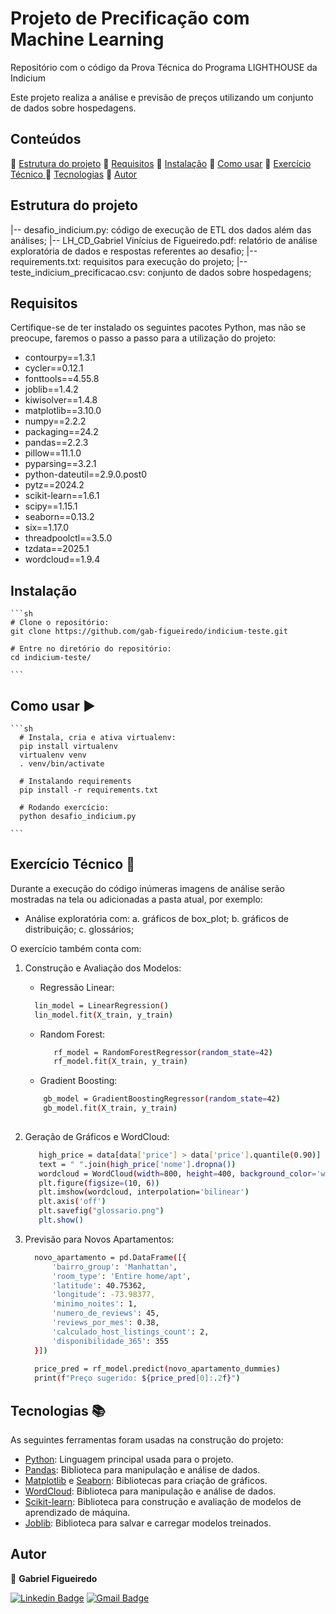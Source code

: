 # Projeto de Precificação com Machine Learning

Repositório com o código da Prova Técnica do Programa LIGHTHOUSE da Indicium

Este projeto realiza a análise e previsão de preços utilizando um conjunto de dados sobre hospedagens.

## Conteúdos

:small_blue_diamond:  [Estrutura do projeto](#estrutura-do-projeto)
:small_blue_diamond:  [Requisitos](#requisitos)
:small_blue_diamond:  [Instalação](#instalação)
:small_blue_diamond:  [Como usar](#como-usar-arrow_forward)
:small_blue_diamond:  [Exercício Técnico ](#exercícios-técnicos-pencil)
:small_blue_diamond:  [Tecnologias](#tecnologias-books)
:small_blue_diamond:  [Autor](#autor)

## Estrutura do projeto 
 |-- desafio_indicium.py: código de execução de ETL dos dados além das análises;
 |-- LH_CD_Gabriel Vinícius de Figueiredo.pdf: relatório de análise exploratória de dados e respostas referentes ao desafio;
 |-- requirements.txt: requisitos para execução do projeto;
 |-- teste_indicium_precificacao.csv: conjunto de dados sobre hospedagens;

## Requisitos

Certifique-se de ter instalado os seguintes pacotes Python, mas não se preocupe, faremos o passo a passo para a utilização do projeto:

- contourpy==1.3.1
- cycler==0.12.1
- fonttools==4.55.8
- joblib==1.4.2
- kiwisolver==1.4.8
- matplotlib==3.10.0
- numpy==2.2.2
- packaging==24.2
- pandas==2.2.3
- pillow==11.1.0
- pyparsing==3.2.1
- python-dateutil==2.9.0.post0
- pytz==2024.2
- scikit-learn==1.6.1
- scipy==1.15.1
- seaborn==0.13.2
- six==1.17.0
- threadpoolctl==3.5.0
- tzdata==2025.1
- wordcloud==1.9.4

## Instalação

    ```sh
    # Clone o repositório:
    git clone https://github.com/gab-figueiredo/indicium-teste.git
    
    # Entre no diretório do repositório:
    cd indicium-teste/
    
    ```

## Como usar :arrow_forward:

    ```sh
      # Instala, cria e ativa virtualenv:
      pip install virtualenv
      virtualenv venv
      . venv/bin/activate

      # Instalando requirements
      pip install -r requirements.txt
    
      # Rodando exercício:
      python desafio_indicium.py
      
    ```
## Exercício Técnico :pencil:

Durante a execução do código inúmeras imagens de análise serão mostradas na tela ou adicionadas a pasta atual, por exemplo:

- Análise exploratória com:
  a. gráficos de box_plot;
  b. gráficos de distribuição;
  c. glossários;

O exercício também conta com:
  1. Construção e Avaliação dos Modelos:
     - Regressão Linear:
       
      ```sh
        lin_model = LinearRegression()
        lin_model.fit(X_train, y_train)
      ```
     - Random Forest:
       ```sh
          rf_model = RandomForestRegressor(random_state=42)
          rf_model.fit(X_train, y_train)
        ```
     - Gradient Boosting:
      ```sh
          gb_model = GradientBoostingRegressor(random_state=42)
          gb_model.fit(X_train, y_train)
  
        ```
  2. Geração de Gráficos e WordCloud:

     ```sh
        high_price = data[data['price'] > data['price'].quantile(0.90)]
        text = " ".join(high_price['nome'].dropna())
        wordcloud = WordCloud(width=800, height=400, background_color='white').generate(text)
        plt.figure(figsize=(10, 6))
        plt.imshow(wordcloud, interpolation='bilinear')
        plt.axis('off')
        plt.savefig("glossario.png")
        plt.show()
      ```
  3. Previsão para Novos Apartamentos:
      ```sh
        novo_apartamento = pd.DataFrame([{
            'bairro_group': 'Manhattan',
            'room_type': 'Entire home/apt',
            'latitude': 40.75362,
            'longitude': -73.98377,
            'minimo_noites': 1,
            'numero_de_reviews': 45,
            'reviews_por_mes': 0.38,
            'calculado_host_listings_count': 2,
            'disponibilidade_365': 355
        }])
  
        price_pred = rf_model.predict(novo_apartamento_dummies)
        print(f"Preço sugerido: ${price_pred[0]:.2f}")
      
      ```
  

## Tecnologias :books:
As seguintes ferramentas foram usadas na construção do projeto:

- [Python](https://www.python.org/downloads/release/python-3120/): Linguagem principal usada para o projeto.
- [Pandas](https://pandas.pydata.org/docs/dev/whatsnew/v2.2.0.html): Biblioteca para manipulação e análise de dados.
- [Matplotlib](https://matplotlib.org/stable/index.html) e [Seaborn](https://seaborn.pydata.org/installing.html): Bibliotecas para criação de gráficos.
- [WordCloud](https://pypi.org/project/wordcloud/): Biblioteca para manipulação e análise de dados.
- [Scikit-learn](https://scikit-learn.org/dev/whats_new/v1.6.html): Biblioteca para construção e avaliação de modelos de aprendizado de máquina.
- [Joblib](https://joblib.readthedocs.io/en/stable/installing.html): Biblioteca para salvar e carregar modelos treinados.

## Autor

👤 **Gabriel Figueiredo**

[![Linkedin Badge](https://img.shields.io/badge/-Gabriel-blue?style=flat-square&logo=Linkedin&logoColor=white&link=https://www.linkedin.com/in/gabrielvinifigueiredo/)](https://www.linkedin.com/in/gabrielvinifigueiredo/) [![Gmail Badge](https://img.shields.io/badge/-gabrielfigueiredo158@gmail.com-c14438?style=flat-square&logo=Gmail&logoColor=white&link=mailto:gabrielfigueiredo158@gmail.com)](mailto:gabrielfigueiredo158@gmail.com)
